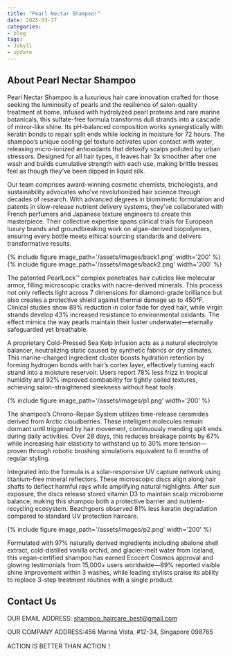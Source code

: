 ```yaml
---
title: "Pearl Nectar Shampoo!"
date: 2025-03-17
categories:
- blog
tags:
- Jekyll
- update
---
```


## About Pearl Nectar Shampoo

Pearl Nectar Shampoo is a luxurious hair care innovation crafted for those seeking the luminosity of pearls and the resilience of salon-quality treatment at home. Infused with hydrolyzed pearl proteins and rare marine botanicals, this sulfate-free formula transforms dull strands into a cascade of mirror-like shine. Its pH-balanced composition works synergistically with keratin bonds to repair split ends while locking in moisture for 72 hours. The shampoo’s unique cooling gel texture activates upon contact with water, releasing micro-ionized antioxidants that detoxify scalps polluted by urban stressors. Designed for all hair types, it leaves hair 3x smoother after one wash and builds cumulative strength with each use, making brittle tresses feel as though they’ve been dipped in liquid silk.

Our team comprises award-winning cosmetic chemists, trichologists, and sustainability advocates who’ve revolutionized hair science through decades of research. With advanced degrees in biomimetic formulation and patents in slow-release nutrient delivery systems, they’ve collaborated with French perfumers and Japanese texture engineers to create this masterpiece. Their collective expertise spans clinical trials for European luxury brands and groundbreaking work on algae-derived biopolymers, ensuring every bottle meets ethical sourcing standards and delivers transformative results.

{% include figure image_path='/assets/images/back1.png' width='200' %}
{% include figure image_path='/assets/images/back2.png' width='200' %}

The patented PearlLock™ complex penetrates hair cuticles like molecular armor, filling microscopic cracks with nacre-derived minerals. This process not only reflects light across 7 dimensions for diamond-grade brilliance but also creates a protective shield against thermal damage up to 450°F. Clinical studies show 89% reduction in color fade for dyed hair, while virgin strands develop 43% increased resistance to environmental oxidants. The effect mimics the way pearls maintain their luster underwater—eternally safeguarded yet breathable.

A proprietary Cold-Pressed Sea Kelp infusion acts as a natural electrolyte balancer, neutralizing static caused by synthetic fabrics or dry climates. This marine-charged ingredient cluster boosts hydration retention by forming hydrogen bonds with hair’s cortex layer, effectively turning each strand into a moisture reservoir. Users report 78% less frizz in tropical humidity and 92% improved combability for tightly coiled textures, achieving salon-straightened sleekness without heat tools.

{% include figure image_path='/assets/images/p1.png' width='200' %}

The shampoo’s Chrono-Repair System utilizes time-release ceramides derived from Arctic cloudberries. These intelligent molecules remain dormant until triggered by hair movement, continuously mending split ends during daily activities. Over 28 days, this reduces breakage points by 67% while increasing hair elasticity to withstand up to 30% more tension—proven through robotic brushing simulations equivalent to 6 months of regular styling.

Integrated into the formula is a solar-responsive UV capture network using titanium-free mineral reflectors. These microscopic discs align along hair shafts to deflect harmful rays while amplifying natural highlights. After sun exposure, the discs release stored vitamin D3 to maintain scalp microbiome balance, making this shampoo both a protective barrier and nutrient-recycling ecosystem. Beachgoers observed 81% less keratin degradation compared to standard UV protection haircare.

{% include figure image_path='/assets/images/p2.png' width='200' %}

Formulated with 97% naturally derived ingredients including abalone shell extract, cold-distilled vanilla orchid, and glacier-melt water from Iceland, this vegan-certified shampoo has earned Ecocert Cosmos approval and glowing testimonials from 15,000+ users worldwide—89% reported visible shine improvement within 3 washes, while leading stylists praise its ability to replace 3-step treatment routines with a single product.

## Contact Us

OUR EMAIL ADDRESS: shampoo_haircare_best@gmail.com

OUR COMPANY ADDRESS:456 Marina Vista, #12-34, Singapore 098765

ACTION IS BETTER THAN ACTION！
